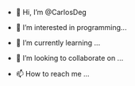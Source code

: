 - 👋 Hi, I’m @CarlosDeg

- 👀 I’m interested in programming...

- 🌱 I’m currently learning ...

- 💞️ I’m looking to collaborate on ...

- 📫 How to reach me ...
